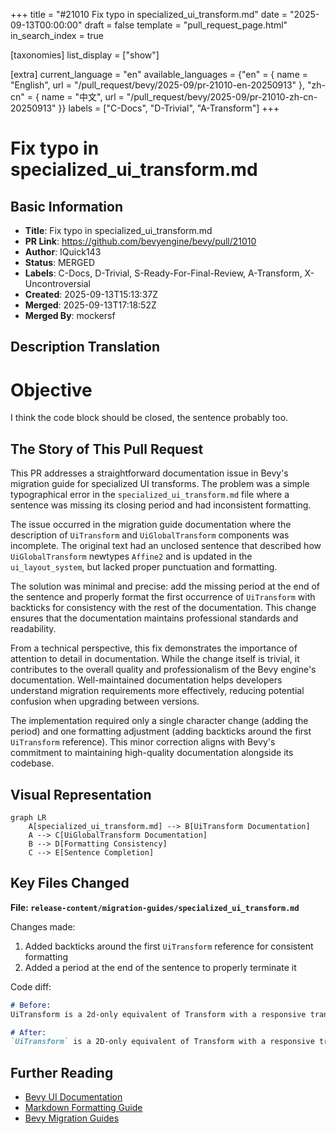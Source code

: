 +++
title = "#21010 Fix typo in specialized_ui_transform.md"
date = "2025-09-13T00:00:00"
draft = false
template = "pull_request_page.html"
in_search_index = true

[taxonomies]
list_display = ["show"]

[extra]
current_language = "en"
available_languages = {"en" = { name = "English", url = "/pull_request/bevy/2025-09/pr-21010-en-20250913" }, "zh-cn" = { name = "中文", url = "/pull_request/bevy/2025-09/pr-21010-zh-cn-20250913" }}
labels = ["C-Docs", "D-Trivial", "A-Transform"]
+++

# Fix typo in specialized_ui_transform.md

## Basic Information
- **Title**: Fix typo in specialized_ui_transform.md
- **PR Link**: https://github.com/bevyengine/bevy/pull/21010
- **Author**: IQuick143
- **Status**: MERGED
- **Labels**: C-Docs, D-Trivial, S-Ready-For-Final-Review, A-Transform, X-Uncontroversial
- **Created**: 2025-09-13T15:13:37Z
- **Merged**: 2025-09-13T17:18:52Z
- **Merged By**: mockersf

## Description Translation
# Objective

I think the code block should be closed, the sentence probably too.

## The Story of This Pull Request

This PR addresses a straightforward documentation issue in Bevy's migration guide for specialized UI transforms. The problem was a simple typographical error in the `specialized_ui_transform.md` file where a sentence was missing its closing period and had inconsistent formatting.

The issue occurred in the migration guide documentation where the description of `UiTransform` and `UiGlobalTransform` components was incomplete. The original text had an unclosed sentence that described how `UiGlobalTransform` newtypes `Affine2` and is updated in the `ui_layout_system`, but lacked proper punctuation and formatting.

The solution was minimal and precise: add the missing period at the end of the sentence and properly format the first occurrence of `UiTransform` with backticks for consistency with the rest of the documentation. This change ensures that the documentation maintains professional standards and readability.

From a technical perspective, this fix demonstrates the importance of attention to detail in documentation. While the change itself is trivial, it contributes to the overall quality and professionalism of the Bevy engine's documentation. Well-maintained documentation helps developers understand migration requirements more effectively, reducing potential confusion when upgrading between versions.

The implementation required only a single character change (adding the period) and one formatting adjustment (adding backticks around the first `UiTransform` reference). This minor correction aligns with Bevy's commitment to maintaining high-quality documentation alongside its codebase.

## Visual Representation

```mermaid
graph LR
    A[specialized_ui_transform.md] --> B[UiTransform Documentation]
    A --> C[UiGlobalTransform Documentation]
    B --> D[Formatting Consistency]
    C --> E[Sentence Completion]
```

## Key Files Changed

**File: `release-content/migration-guides/specialized_ui_transform.md`**

Changes made:
1. Added backticks around the first `UiTransform` reference for consistent formatting
2. Added a period at the end of the sentence to properly terminate it

Code diff:
```markdown
# Before:
UiTransform is a 2d-only equivalent of Transform with a responsive translation in `Val`s. `UiGlobalTransform` newtypes `Affine2` and is updated in `ui_layout_system

# After:
`UiTransform` is a 2D-only equivalent of Transform with a responsive translation in `Val`s. `UiGlobalTransform` newtypes `Affine2` and is updated in `ui_layout_system`.
```

## Further Reading

- [Bevy UI Documentation](https://bevyengine.org/learn/books/introduction/ui/)
- [Markdown Formatting Guide](https://www.markdownguide.org/basic-syntax/)
- [Bevy Migration Guides](https://bevyengine.org/learn/migration-guides/)